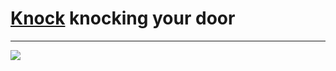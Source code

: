 # **[Knock](https://www.knock.com/)** knocking your door
---
![](https://www.google.com/search?q=knock+real+estate&rlz=1C5CHFA_enUS891&sxsrf=ALeKk03MAjlEnQ8XZGtZrzhObRdguhA3Ag:1584158362810&source=lnms&tbm=isch&sa=X&ved=2ahUKEwjKh-3jiZnoAhUEIKwKHW5bAC0Q_AUoA3oECAkQBQ#imgrc=XWbd83GE1DQkJM)


